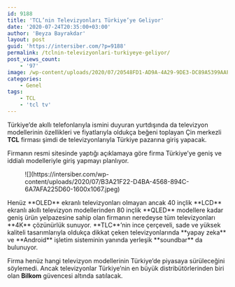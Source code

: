 ```yaml
---
id: 9188
title: 'TCL’nin Televizyonları Türkiye’ye Geliyor'
date: '2020-07-24T20:35:00+03:00'
author: 'Beyza Bayrakdar'
layout: post
guid: 'https://intersiber.com/?p=9188'
permalink: /tclnin-televizyonlari-turkiyeye-geliyor/
post_views_count:
    - '97'
image: /wp-content/uploads/2020/07/20548FD1-AD9A-4A29-9DE3-DC89A5399AAF-scaled.jpeg
categories:
    - Genel
tags:
    - TCL
    - 'tcl tv'
---
```


Türkiye’de akıllı telefonlarıyla ismini duyuran yurtdışında da televizyon modellerinin özellikleri ve fiyatlarıyla oldukça beğeni toplayan Çin merkezli **TCL** firması şimdi de televizyonlarıyla Türkiye pazarına giriş yapacak.

Firmanın resmi sitesinde yaptığı açıklamaya göre firma Türkiye’ye geniş ve iddialı modelleriyle giriş yapmayı planlıyor.

<figure class="wp-block-image size-large">![](https://intersiber.com/wp-content/uploads/2020/07/B3A21F22-D4BA-4568-894C-6A7AFA225D60-1600x1067.jpeg)</figure>Henüz **OLED** ekranlı televizyonları olmayan ancak 40 inçlik **LCD** ekranlı akıllı televizyon modellerinden 80 inçlik **QLED** modellere kadar geniş ürün yelpazesine sahip olan firmanın neredeyse tüm televizyonları **4K** çözünürlük sunuyor. **TLC**’nin ince çerçeveli, sade ve yüksek kaliteli tasarımlarıyla oldukça dikkat çeken televizyonlarında **yapay zeka** ve **Android** işletim sisteminin yanında yerleşik **soundbar** da bulunuyor.

Firma henüz hangi televizyon modellerinin Türkiye’de piyasaya sürüleceğini söylemedi. Ancak televizyonlar Türkiye’nin en büyük distribütörlerinden biri olan **Bilkom** güvencesi altında satılacak.